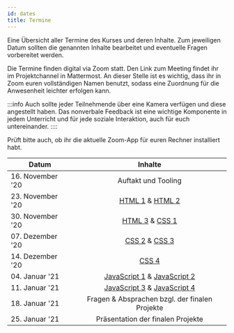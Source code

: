 ```yaml
---
id: dates
title: Termine
---
```


Eine Übersicht aller Termine des Kurses und deren Inhalte. Zum jeweiligen Datum sollten die genannten Inhalte bearbeitet und eventuelle Fragen vorbereitet werden.

Die Termine finden digital via Zoom statt. Den Link zum Meeting findet ihr im Projektchannel in Mattermost. An dieser Stelle ist es wichtig, dass ihr in Zoom euren vollständigen Namen benutzt, sodass eine Zuordnung für die Anwesenheit leichter erfolgen kann.

:::info
Auch sollte jeder Teilnehmende über eine Kamera verfügen und diese angestellt haben.
Das nonverbale Feedback ist eine wichtige Komponente in jedem Unterricht und für jede soziale Interaktion, auch für euch untereinander.
::::

Prüft bitte auch, ob ihr die aktuelle Zoom-App für euren Rechner installiert habt.

| Datum            |                                                         Inhalte                                                          |
| ---------------- | :----------------------------------------------------------------------------------------------------------------------: |
| 16. November '20 |                                                   Auftakt und Tooling                                                    |
| 23. November '20 |  [HTML 1](https://www.coursera.org/learn/html/home/week/1) & [HTML 2](https://www.coursera.org/learn/html/home/week/2)   |
| 30. November '20 | [HTML 3](https://www.coursera.org/learn/html/home/week/3) & [CSS 1](https://www.coursera.org/learn/introcss/home/week/1) |
| 07. Dezember '20 | [CSS 2](https://www.coursera.org/learn/introcss/home/week/2) & [CSS 3](https://www.coursera.org/learn/introcss/home/week/3) |
| 14. Dezember '20 | [CSS 4](https://www.coursera.org/learn/introcss/home/week/4) |
| 04. Januar '21 | [JavaScript 1](https://www.coursera.org/learn/javascript/home/week/1) & [JavaScript 2](https://www.coursera.org/learn/javascript/home/week/2) |
| 11. Januar '21 | [JavaScript 3](https://www.coursera.org/learn/javascript/home/week/3) & [JavaScript 4](https://www.coursera.org/learn/javascript/home/week/4) |
| 18. Januar '21 | Fragen & Absprachen bzgl. der finalen Projekte |
| 25. Januar '21 | Präsentation der finalen Projekte |
